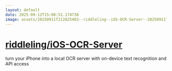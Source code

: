 ```yaml
---
layout: default
date: 2025-09-12T15:08:51.174738
image: assets/20250911T212825403--riddleling--iOS-OCR-Server--20250911T212954645--cropped.png
---
```


# [riddleling/iOS-OCR-Server](https://github.com/riddleling/iOS-OCR-Server)

turn your iPhone into a local OCR server with on-device text recognition and API access
